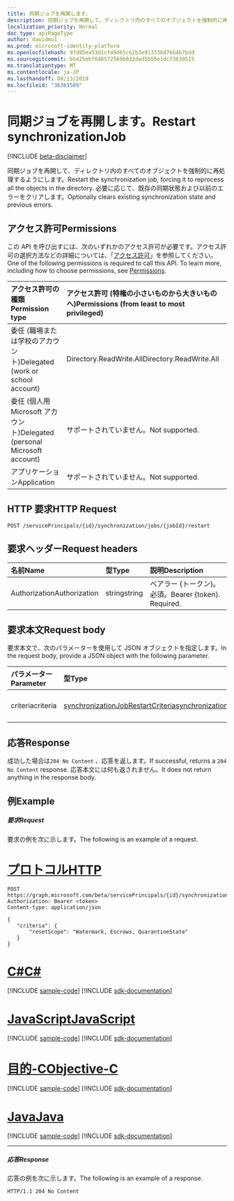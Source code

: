 ```yaml
---
title: 同期ジョブを再開します。
description: 同期ジョブを再開して、ディレクトリ内のすべてのオブジェクトを強制的に再処理するようにします。 必要に応じて、既存の同期状態および以前のエラーをクリアします。
localization_priority: Normal
doc_type: apiPageType
author: davidmu1
ms.prod: microsoft-identity-platform
ms.openlocfilehash: 97d85ea53d1cf49d65c62b3e913338d76b4b7bdd
ms.sourcegitcommit: b5425ebf648572569b032ded5b56e1dcf3830515
ms.translationtype: MT
ms.contentlocale: ja-JP
ms.lasthandoff: 08/13/2019
ms.locfileid: "36363509"
---
```

# <a name="restart-synchronizationjob"></a><span data-ttu-id="8c5e5-104">同期ジョブを再開します。</span><span class="sxs-lookup"><span data-stu-id="8c5e5-104">Restart synchronizationJob</span></span>

[!INCLUDE [beta-disclaimer](../../includes/beta-disclaimer.md)]

<span data-ttu-id="8c5e5-105">同期ジョブを再開して、ディレクトリ内のすべてのオブジェクトを強制的に再処理するようにします。</span><span class="sxs-lookup"><span data-stu-id="8c5e5-105">Restart the synchronization job, forcing it to reprocess all the objects in the directory.</span></span> <span data-ttu-id="8c5e5-106">必要に応じて、既存の同期状態および以前のエラーをクリアします。</span><span class="sxs-lookup"><span data-stu-id="8c5e5-106">Optionally clears existing synchronization state and previous errors.</span></span>

## <a name="permissions"></a><span data-ttu-id="8c5e5-107">アクセス許可</span><span class="sxs-lookup"><span data-stu-id="8c5e5-107">Permissions</span></span>
<span data-ttu-id="8c5e5-p103">この API を呼び出すには、次のいずれかのアクセス許可が必要です。アクセス許可の選択方法などの詳細については、「[アクセス許可](/graph/permissions-reference)」を参照してください。</span><span class="sxs-lookup"><span data-stu-id="8c5e5-p103">One of the following permissions is required to call this API. To learn more, including how to choose permissions, see [Permissions](/graph/permissions-reference).</span></span>

|<span data-ttu-id="8c5e5-110">アクセス許可の種類</span><span class="sxs-lookup"><span data-stu-id="8c5e5-110">Permission type</span></span>                        | <span data-ttu-id="8c5e5-111">アクセス許可 (特権の小さいものから大きいものへ)</span><span class="sxs-lookup"><span data-stu-id="8c5e5-111">Permissions (from least to most privileged)</span></span>              |
|:--------------------------------------|:---------------------------------------------------------|
|<span data-ttu-id="8c5e5-112">委任 (職場または学校のアカウント)</span><span class="sxs-lookup"><span data-stu-id="8c5e5-112">Delegated (work or school account)</span></span>     |<span data-ttu-id="8c5e5-113">Directory.ReadWrite.All</span><span class="sxs-lookup"><span data-stu-id="8c5e5-113">Directory.ReadWrite.All</span></span>  |
|<span data-ttu-id="8c5e5-114">委任 (個人用 Microsoft アカウント)</span><span class="sxs-lookup"><span data-stu-id="8c5e5-114">Delegated (personal Microsoft account)</span></span> |<span data-ttu-id="8c5e5-115">サポートされていません。</span><span class="sxs-lookup"><span data-stu-id="8c5e5-115">Not supported.</span></span> |
|<span data-ttu-id="8c5e5-116">アプリケーション</span><span class="sxs-lookup"><span data-stu-id="8c5e5-116">Application</span></span>                            |<span data-ttu-id="8c5e5-117">サポートされていません。</span><span class="sxs-lookup"><span data-stu-id="8c5e5-117">Not supported.</span></span>  | 

## <a name="http-request"></a><span data-ttu-id="8c5e5-118">HTTP 要求</span><span class="sxs-lookup"><span data-stu-id="8c5e5-118">HTTP Request</span></span>
<!-- { "blockType": "ignored" } -->
```http
POST /servicePrincipals/{id}/synchronization/jobs/{jobId}/restart
```

## <a name="request-headers"></a><span data-ttu-id="8c5e5-119">要求ヘッダー</span><span class="sxs-lookup"><span data-stu-id="8c5e5-119">Request headers</span></span>

| <span data-ttu-id="8c5e5-120">名前</span><span class="sxs-lookup"><span data-stu-id="8c5e5-120">Name</span></span>           | <span data-ttu-id="8c5e5-121">型</span><span class="sxs-lookup"><span data-stu-id="8c5e5-121">Type</span></span>    | <span data-ttu-id="8c5e5-122">説明</span><span class="sxs-lookup"><span data-stu-id="8c5e5-122">Description</span></span>|
|:---------------|:--------|:-----------|
| <span data-ttu-id="8c5e5-123">Authorization</span><span class="sxs-lookup"><span data-stu-id="8c5e5-123">Authorization</span></span>  | <span data-ttu-id="8c5e5-124">string</span><span class="sxs-lookup"><span data-stu-id="8c5e5-124">string</span></span>  | <span data-ttu-id="8c5e5-p104">ベアラー {トークン}。必須。</span><span class="sxs-lookup"><span data-stu-id="8c5e5-p104">Bearer {token}. Required.</span></span> |

## <a name="request-body"></a><span data-ttu-id="8c5e5-127">要求本文</span><span class="sxs-lookup"><span data-stu-id="8c5e5-127">Request body</span></span>

<span data-ttu-id="8c5e5-128">要求本文で、次のパラメーターを使用して JSON オブジェクトを指定します。</span><span class="sxs-lookup"><span data-stu-id="8c5e5-128">In the request body, provide a JSON object with the following parameter.</span></span>

| <span data-ttu-id="8c5e5-129">パラメーター</span><span class="sxs-lookup"><span data-stu-id="8c5e5-129">Parameter</span></span>     | <span data-ttu-id="8c5e5-130">型</span><span class="sxs-lookup"><span data-stu-id="8c5e5-130">Type</span></span>      | <span data-ttu-id="8c5e5-131">説明</span><span class="sxs-lookup"><span data-stu-id="8c5e5-131">Description</span></span>    |
|:--------------|:----------|:---------------|
|<span data-ttu-id="8c5e5-132">criteria</span><span class="sxs-lookup"><span data-stu-id="8c5e5-132">criteria</span></span>       |[<span data-ttu-id="8c5e5-133">synchronizationJobRestartCriteria</span><span class="sxs-lookup"><span data-stu-id="8c5e5-133">synchronizationJobRestartCriteria</span></span>](../resources/synchronization-synchronizationjobrestartcriteria.md) |<span data-ttu-id="8c5e5-134">再起動の条件</span><span class="sxs-lookup"><span data-stu-id="8c5e5-134">Restart criteria</span></span>|

## <a name="response"></a><span data-ttu-id="8c5e5-135">応答</span><span class="sxs-lookup"><span data-stu-id="8c5e5-135">Response</span></span>

<span data-ttu-id="8c5e5-136">成功した場合は`204 No Content` 、応答を返します。</span><span class="sxs-lookup"><span data-stu-id="8c5e5-136">If successful, returns a `204 No Content` response.</span></span> <span data-ttu-id="8c5e5-137">応答本文には何も返されません。</span><span class="sxs-lookup"><span data-stu-id="8c5e5-137">It does not return anything in the response body.</span></span>

## <a name="example"></a><span data-ttu-id="8c5e5-138">例</span><span class="sxs-lookup"><span data-stu-id="8c5e5-138">Example</span></span>

##### <a name="request"></a><span data-ttu-id="8c5e5-139">要求</span><span class="sxs-lookup"><span data-stu-id="8c5e5-139">Request</span></span>
<span data-ttu-id="8c5e5-140">要求の例を次に示します。</span><span class="sxs-lookup"><span data-stu-id="8c5e5-140">The following is an example of a request.</span></span>

# <a name="httptabhttp"></a>[<span data-ttu-id="8c5e5-141">プロトコル</span><span class="sxs-lookup"><span data-stu-id="8c5e5-141">HTTP</span></span>](#tab/http)
<!-- {
  "blockType": "request",
  "name": "synchronizationjob_restart"
}-->
```http
POST https://graph.microsoft.com/beta/servicePrincipals/{id}/synchronization/jobs/{jobId}/restart
Authorization: Bearer <token>
Content-type: application/json

{
   "criteria": {
       "resetScope": "Watermark, Escrows, QuarantineState"
   }
}
```
# <a name="ctabcsharp"></a>[<span data-ttu-id="8c5e5-142">C#</span><span class="sxs-lookup"><span data-stu-id="8c5e5-142">C#</span></span>](#tab/csharp)
[!INCLUDE [sample-code](../includes/snippets/csharp/synchronizationjob-restart-csharp-snippets.md)]
[!INCLUDE [sdk-documentation](../includes/snippets/snippets-sdk-documentation-link.md)]

# <a name="javascripttabjavascript"></a>[<span data-ttu-id="8c5e5-143">JavaScript</span><span class="sxs-lookup"><span data-stu-id="8c5e5-143">JavaScript</span></span>](#tab/javascript)
[!INCLUDE [sample-code](../includes/snippets/javascript/synchronizationjob-restart-javascript-snippets.md)]
[!INCLUDE [sdk-documentation](../includes/snippets/snippets-sdk-documentation-link.md)]

# <a name="objective-ctabobjc"></a>[<span data-ttu-id="8c5e5-144">目的-C</span><span class="sxs-lookup"><span data-stu-id="8c5e5-144">Objective-C</span></span>](#tab/objc)
[!INCLUDE [sample-code](../includes/snippets/objc/synchronizationjob-restart-objc-snippets.md)]
[!INCLUDE [sdk-documentation](../includes/snippets/snippets-sdk-documentation-link.md)]

# <a name="javatabjava"></a>[<span data-ttu-id="8c5e5-145">Java</span><span class="sxs-lookup"><span data-stu-id="8c5e5-145">Java</span></span>](#tab/java)
[!INCLUDE [sample-code](../includes/snippets/java/synchronizationjob-restart-java-snippets.md)]
[!INCLUDE [sdk-documentation](../includes/snippets/snippets-sdk-documentation-link.md)]

---


##### <a name="response"></a><span data-ttu-id="8c5e5-146">応答</span><span class="sxs-lookup"><span data-stu-id="8c5e5-146">Response</span></span>
<span data-ttu-id="8c5e5-147">応答の例を次に示します。</span><span class="sxs-lookup"><span data-stu-id="8c5e5-147">The following is an example of a response.</span></span>

<!-- {
  "blockType": "response",
  "truncated": true,
  "@odata.type": "microsoft.graph.None"
} -->
```http
HTTP/1.1 204 No Content
```

<!-- uuid: 8fcb5dbc-d5aa-4681-8e31-b001d5168d79
2015-10-25 14:57:30 UTC -->
<!--
{
  "type": "#page.annotation",
  "description": "synchronizationJob: restart",
  "keywords": "",
  "section": "documentation",
  "tocPath": "",
  "suppressions": [
  ]
}
-->
